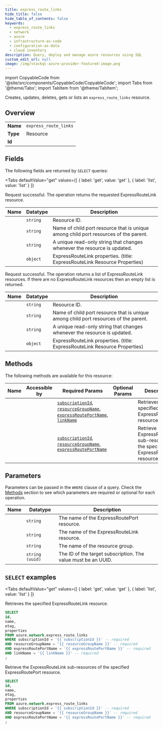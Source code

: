 ```yaml
--- 
title: express_route_links
hide_title: false
hide_table_of_contents: false
keywords:
  - express_route_links
  - network
  - azure
  - infrastructure-as-code
  - configuration-as-data
  - cloud inventory
description: Query, deploy and manage azure resources using SQL
custom_edit_url: null
image: /img/stackql-azure-provider-featured-image.png
---
```


import CopyableCode from '@site/src/components/CopyableCode/CopyableCode';
import Tabs from '@theme/Tabs';
import TabItem from '@theme/TabItem';

Creates, updates, deletes, gets or lists an <code>express_route_links</code> resource.

## Overview
<table><tbody>
<tr><td><b>Name</b></td><td><code>express_route_links</code></td></tr>
<tr><td><b>Type</b></td><td>Resource</td></tr>
<tr><td><b>Id</b></td><td><CopyableCode code="azure.network.express_route_links" /></td></tr>
</tbody></table>

## Fields

The following fields are returned by `SELECT` queries:

<Tabs
    defaultValue="get"
    values={[
        { label: 'get', value: 'get' },
        { label: 'list', value: 'list' }
    ]}
>
<TabItem value="get">

Request successful. The operation returns the requested ExpressRouteLink resource.

<table>
<thead>
    <tr>
    <th>Name</th>
    <th>Datatype</th>
    <th>Description</th>
    </tr>
</thead>
<tbody>
<tr>
    <td><CopyableCode code="id" /></td>
    <td><code>string</code></td>
    <td>Resource ID.</td>
</tr>
<tr>
    <td><CopyableCode code="name" /></td>
    <td><code>string</code></td>
    <td>Name of child port resource that is unique among child port resources of the parent.</td>
</tr>
<tr>
    <td><CopyableCode code="etag" /></td>
    <td><code>string</code></td>
    <td>A unique read-only string that changes whenever the resource is updated.</td>
</tr>
<tr>
    <td><CopyableCode code="properties" /></td>
    <td><code>object</code></td>
    <td>ExpressRouteLink properties. (title: ExpressRouteLink Resource Properties)</td>
</tr>
</tbody>
</table>
</TabItem>
<TabItem value="list">

Request successful. The operation returns a list of ExpressRouteLink resources. If there are no ExpressRouteLink resources then an empty list is returned.

<table>
<thead>
    <tr>
    <th>Name</th>
    <th>Datatype</th>
    <th>Description</th>
    </tr>
</thead>
<tbody>
<tr>
    <td><CopyableCode code="id" /></td>
    <td><code>string</code></td>
    <td>Resource ID.</td>
</tr>
<tr>
    <td><CopyableCode code="name" /></td>
    <td><code>string</code></td>
    <td>Name of child port resource that is unique among child port resources of the parent.</td>
</tr>
<tr>
    <td><CopyableCode code="etag" /></td>
    <td><code>string</code></td>
    <td>A unique read-only string that changes whenever the resource is updated.</td>
</tr>
<tr>
    <td><CopyableCode code="properties" /></td>
    <td><code>object</code></td>
    <td>ExpressRouteLink properties. (title: ExpressRouteLink Resource Properties)</td>
</tr>
</tbody>
</table>
</TabItem>
</Tabs>

## Methods

The following methods are available for this resource:

<table>
<thead>
    <tr>
    <th>Name</th>
    <th>Accessible by</th>
    <th>Required Params</th>
    <th>Optional Params</th>
    <th>Description</th>
    </tr>
</thead>
<tbody>
<tr>
    <td><a href="#get"><CopyableCode code="get" /></a></td>
    <td><CopyableCode code="select" /></td>
    <td><a href="#parameter-subscriptionId"><code>subscriptionId</code></a>, <a href="#parameter-resourceGroupName"><code>resourceGroupName</code></a>, <a href="#parameter-expressRoutePortName"><code>expressRoutePortName</code></a>, <a href="#parameter-linkName"><code>linkName</code></a></td>
    <td></td>
    <td>Retrieves the specified ExpressRouteLink resource.</td>
</tr>
<tr>
    <td><a href="#list"><CopyableCode code="list" /></a></td>
    <td><CopyableCode code="select" /></td>
    <td><a href="#parameter-subscriptionId"><code>subscriptionId</code></a>, <a href="#parameter-resourceGroupName"><code>resourceGroupName</code></a>, <a href="#parameter-expressRoutePortName"><code>expressRoutePortName</code></a></td>
    <td></td>
    <td>Retrieve the ExpressRouteLink sub-resources of the specified ExpressRoutePort resource.</td>
</tr>
</tbody>
</table>

## Parameters

Parameters can be passed in the `WHERE` clause of a query. Check the [Methods](#methods) section to see which parameters are required or optional for each operation.

<table>
<thead>
    <tr>
    <th>Name</th>
    <th>Datatype</th>
    <th>Description</th>
    </tr>
</thead>
<tbody>
<tr id="parameter-expressRoutePortName">
    <td><CopyableCode code="expressRoutePortName" /></td>
    <td><code>string</code></td>
    <td>The name of the ExpressRoutePort resource.</td>
</tr>
<tr id="parameter-linkName">
    <td><CopyableCode code="linkName" /></td>
    <td><code>string</code></td>
    <td>The name of the ExpressRouteLink resource.</td>
</tr>
<tr id="parameter-resourceGroupName">
    <td><CopyableCode code="resourceGroupName" /></td>
    <td><code>string</code></td>
    <td>The name of the resource group.</td>
</tr>
<tr id="parameter-subscriptionId">
    <td><CopyableCode code="subscriptionId" /></td>
    <td><code>string (uuid)</code></td>
    <td>The ID of the target subscription. The value must be an UUID.</td>
</tr>
</tbody>
</table>

## `SELECT` examples

<Tabs
    defaultValue="get"
    values={[
        { label: 'get', value: 'get' },
        { label: 'list', value: 'list' }
    ]}
>
<TabItem value="get">

Retrieves the specified ExpressRouteLink resource.

```sql
SELECT
id,
name,
etag,
properties
FROM azure.network.express_route_links
WHERE subscriptionId = '{{ subscriptionId }}' -- required
AND resourceGroupName = '{{ resourceGroupName }}' -- required
AND expressRoutePortName = '{{ expressRoutePortName }}' -- required
AND linkName = '{{ linkName }}' -- required
;
```
</TabItem>
<TabItem value="list">

Retrieve the ExpressRouteLink sub-resources of the specified ExpressRoutePort resource.

```sql
SELECT
id,
name,
etag,
properties
FROM azure.network.express_route_links
WHERE subscriptionId = '{{ subscriptionId }}' -- required
AND resourceGroupName = '{{ resourceGroupName }}' -- required
AND expressRoutePortName = '{{ expressRoutePortName }}' -- required
;
```
</TabItem>
</Tabs>
